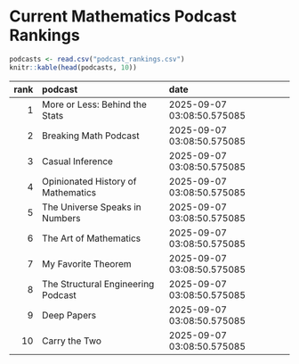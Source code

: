# Current Mathematics Podcast Rankings


``` r
podcasts <- read.csv("podcast_rankings.csv")
knitr::kable(head(podcasts, 10))
```

| rank | podcast                            | date                       |
|-----:|:-----------------------------------|:---------------------------|
|    1 | More or Less: Behind the Stats     | 2025-09-07 03:08:50.575085 |
|    2 | Breaking Math Podcast              | 2025-09-07 03:08:50.575085 |
|    3 | Casual Inference                   | 2025-09-07 03:08:50.575085 |
|    4 | Opinionated History of Mathematics | 2025-09-07 03:08:50.575085 |
|    5 | The Universe Speaks in Numbers     | 2025-09-07 03:08:50.575085 |
|    6 | The Art of Mathematics             | 2025-09-07 03:08:50.575085 |
|    7 | My Favorite Theorem                | 2025-09-07 03:08:50.575085 |
|    8 | The Structural Engineering Podcast | 2025-09-07 03:08:50.575085 |
|    9 | Deep Papers                        | 2025-09-07 03:08:50.575085 |
|   10 | Carry the Two                      | 2025-09-07 03:08:50.575085 |
